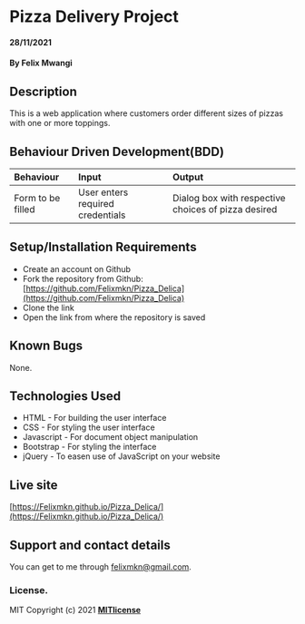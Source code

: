 # Pizza Delivery Project
#### 28/11/2021
#### By **Felix Mwangi**
## Description
This is a web application where customers order different sizes of pizzas with one or more toppings. 
## Behaviour Driven Development(BDD)
|Behaviour| Input| Output|
|:--------|:-----|:------|
|Form to be filled| User enters required credentials| Dialog box with respective choices of pizza desired|
## Setup/Installation Requirements
* Create an account on Github
* Fork the repository from Github:[https://github.com/Felixmkn/Pizza_Delica](https://github.com/Felixmkn/Pizza_Delica)
* Clone the link
* Open the link from where the repository is saved
## Known Bugs
None.
## Technologies Used
* HTML - For building the user interface
* CSS - For styling the user interface
* Javascript - For document object manipulation
* Bootstrap - For styling the interface
* jQuery - To easen use of JavaScript on your website
## Live site
[https://Felixmkn.github.io/Pizza_Delica/](https://Felixmkn.github.io/Pizza_Delica/)
## Support and contact details
You can get to me through felixmkn@gmail.com.
### License.
MIT Copyright (c) 2021 **[MITlicense](LICENSE)**

